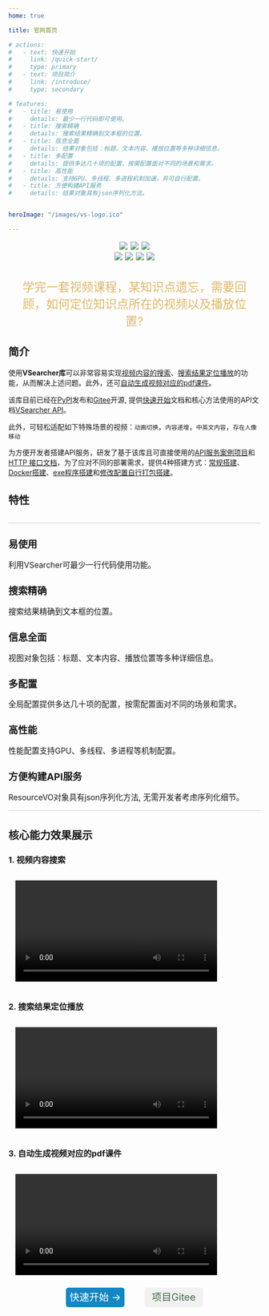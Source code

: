 ```yaml
---
home: true

title: 官网首页

# actions:
#   - text: 快速开始
#     link: /quick-start/
#     type: primary
#   - text: 项目简介
#     link: /introduce/
#     type: secondary

# features:
#   - title: 易使用
#     details: 最少一行代码即可使用。
#   - title: 搜索精确
#     details: 搜索结果精确到文本框的位置。
#   - title: 信息全面
#     details: 结果对象包括：标题、文本内容、播放位置等多种详细信息。
#   - title: 多配置
#     details: 提供多达几十项的配置，按需配置面对不同的场景和需求。
#   - title: 高性能
#     details: 支持GPU、多线程、多进程机制加速，并可自行配置。
#   - title: 方便构建API服务
#     details: 结果对象具有json序列化方法。


heroImage: "/images/vs-logo.ico"

---
```





<style lang='scss'>

/* header相关的css */
.logo{
    display: flex; 
    flex-direction: column; 
    justify-content: center; 
    align-items: center;
}

.hero img{
    width: 7em;
    margin-top: 2rem !important;
    margin-bottom: 1rem !important;
}

.hero h1{//title
    font-size: 2rem !important;
    margin: 0 !important;
}

.hero p{//descriptions
    font-size: 1.3rem !important;
    margin-top: 0.2em !important;
    align-self: center !important;
}

/* 特点相关 */
.my-features{
    display: flex;
    justify-content: space-between;
    align-items: center;
    flex-wrap: wrap;
    margin-top: 0 !important;
    padding: 0 !important;
    padding-bottom: 1rem !important;
    /* flex-wrap: wrap; */
    /* align-items: flex-start; */
    /* align-content: stretch; */
    /* justify-content: space-between; */
    border-bottom: 1px solid #ccc;
    margin-bottom: 2rem !important;
}
.features{
    margin-top: 2rem !important;
    padding-top: 0 !important;
    border-top: 1px solid #ccc !important;
   
}
.feature{
     /* border: 1px solid #ccc !important; */
}

.feature h2{
    /* margin-top: 0 !important; */
    font-size: 1.2rem !important;
    padding-bottom: 0rem !important;
    /* padding-top: 1rem !important; */
    
}

.feature p{
    font-size: 0.97rem !important;
    padding: 0 !important;
    margin: 0 !important;
}


.my-action-container{
    display: flex;
    flex-direction: row;
    justify-content: center;
    align-items: center;
}

.my-action{
   
    border-radius: 5px;

    width: 6em;
    font-size: 1.4em;
    text-align: center;
    line-height: 2em;
    height:2em;
    text-decoration-line: none;
}

.my-primary-action{
    background-color: #1387c1;
    color: #fff;
    margin: 0.2em 1em;
}

.my-common-action{
    background-color: #f1f1f1;
    color: #446644;
    margin: 0.2em 1em;
}

.navbar span a{
    display: flex !important;
}

.tag-container{
    display: flex;
    flex-direction: row;
    justify-content: center;
}

.tag-container img{
    margin: 0 .27em;
    margin: .2em;
}

.my-video-container{
    width: 80%;
    margin: 1em;
}

.question{
    margin-top: 2rem;
    padding: 0 1rem;
    font-size: 1.47rem;
    /* color: #C94B11; */
    color: #deb767;
    text-align: center;
}
</style>

<!-- <div class='logo'>
    <img style="width: 10em;" src="/images/vs-logo.ico"/>
</div> -->

<div class='tag-container'>
<a href="https://pypi.org/project/vsearcher/"><img src='https://img.shields.io/badge/最新版本-v0.2.16-3963bc.svg'/></a>
<a><img src='https://img.shields.io/badge/build-passing-00d508.svg'/></a>
<a><img src='https://img.shields.io/badge/license-LGPL_v3.0-f0f900.svg'/></a>
</div>

<div class='tag-container'>
    <a><img src='https://img.shields.io/badge/python-v3.8+-7efaff.svg'/></a>
    <a><img src='https://img.shields.io/badge/setuptools-v59.8.0+-7ecaff.svg'/></a>
    <a><img src='https://img.shields.io/badge/pip-v21.3.1+-00d5a8.svg'/></a>
    <a><img src='https://img.shields.io/badge/opencv_python-v4.5.5-0fcff8.svg'/></a>
</div>

<div class="question">学完一套视频课程，某知识点遗忘，需要回顾，如何定位知识点所在的视频以及播放位置?</div>

## 简介

使用**VSearcher库**可以非常容易实现[视频内容的搜索](./#_1-视频内容搜索)、[搜索结果定位播放](./#_2-搜索结果定位播放)的功能，从而解决上述问题。此外，还可[自动生成视频对应的pdf课件](./#_3-自动生成视频对应的pdf课件)。

该库目前已经在[PyPI](https://pypi.org/project/vsearcher/)发布和[Gitee](https://gitee.com/breath57/vsearch)开源, 提供[快速开始](./quick-start/index.md)文档和核心方法使用的API文档[VSearcher API](./api/index.md)。

此外，可轻松适配如下特殊场景的视频：`动画切换`，`内容递增`，`中英文内容`，`存在人像移动`

为方便开发者搭建API服务，研发了基于该库且可直接使用的[API服务案例项目](./demo/搭建API服务.md)和[HTTP 接口文档](./demo/vs-api/)，为了应对不同的部署需求，提供4种搭建方式：[常规搭建](./demo/搭建API服务/#方式1-常规搭建)、[Docker搭建](./demo/搭建API服务/#方式2-docker搭建)、[exe程序搭建](./demo/搭建API服务/#方式3-vs-api-exe程序搭建)和[修改配置自行打包搭建](./demo/搭建API服务/#方式4-改配置文件-打包)。

## 特性

<div class="features">
    <div class="feature">
        <h2>易使用</h2>
        <p>利用<RouterLink to="/api/#使用方法">VSearcher</RouterLink>可最少一行代码使用功能。</p>
    </div>
    <div class="feature">
        <h2>搜索精确</h2>
        <p>搜索结果精确到文本框的位置。</p>
    </div>
    <div class="feature">
        <h2>信息全面</h2>
        <p><RouterLink to="/vo/#videovo">视图对象</RouterLink>包括：标题、文本内容、播放位置等多种详细信息。</p>
    </div>
</div>
<div class="my-features">
    <div class="feature">
        <h2>多配置</h2>
        <p><RouterLink to="/vs-config/">全局配置</RouterLink>提供多达几十项的配置，按需配置面对不同的场景和需求。</p>
    </div>
    <div class="feature">
        <h2>高性能</h2>
        <p><RouterLink to="/vs-config/#config-performance">性能配置</RouterLink>支持GPU、多线程、多进程等机制配置。</p>
    </div>
    <div class="feature">
        <h2>方便构建API服务</h2>
        <p><RouterLink to="/vo/#resourcevo">ResourceVO</RouterLink>对象具有json序列化方法, 无需开发者考虑序列化细节。</p>
    </div>
</div>

## 核心能力效果展示
### 1. 视频内容搜索

<video class="my-video-container" controls>
  <source src="http://s2ux53ir6.bkt.clouddn.com/gitee%2Fbreath57%2Fvs-docs%2Fvideo%2Fsearch-content.mp4" type="video/mp4">
</video>

### 2. 搜索结果定位播放

<video class="my-video-container" controls>
  <source src="http://s2ux53ir6.bkt.clouddn.com/gitee%2Fbreath57%2Fvs-docs%2Fvideo%2Flocate-content.mp4" type="video/mp4">
</video>


### 3. 自动生成视频对应的pdf课件

<video class="my-video-container" controls>
  <source src="http://s2ux53ir6.bkt.clouddn.com/gitee%2Fbreath57%2Fvs-docs%2Fvideo%2Fdownload-pdf.mp4" type="video/mp4">
</video>

<!-- <img src="/images/gif/download_pdf.gif" style="width: 40em;" /> -->


<div class='my-action-container' style='margin: .5em 0  3em 0;'>
    <RouterLink to='/quick-start/' class='my-action my-primary-action'> 快速开始 → </RouterLink>
    <a href='https://gitee.com/breath57/vsearch' class='my-action my-common-action'>项目Gitee</a>
</div>

